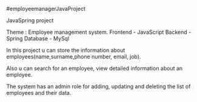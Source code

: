 #employeemanagerJavaProject

JavaSpring project

Theme : Employee management system. Frontend - JavaScript Backend - Spring Database - MySql

In this project u can store the information about employees(name,surname,phone number, email, job).

Also u can search for an employee, view detailed information about an employee.

The system has an admin role for adding, updating and deleting the list of employees and their data.